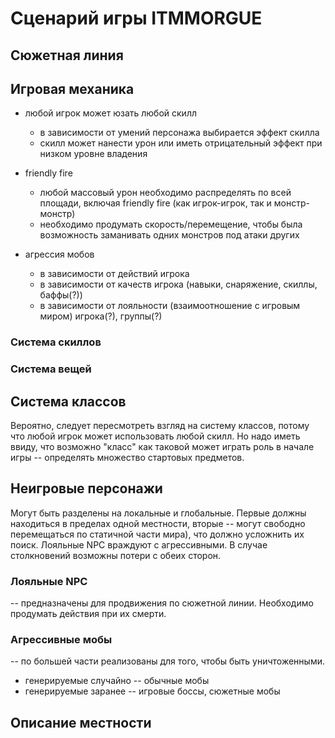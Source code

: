# Сценарий игры ITMMORGUE

## Сюжетная линия 

## Игровая механика

* любой игрок может юзать любой скилл
  * в зависимости от умений персонажа выбирается эффект скилла
  * скилл может нанести урон или иметь отрицательный эффект при низком уровне владения

* friendly fire
  * любой массовый урон необходимо распределять по всей площади, включая friendly fire (как игрок-игрок, так и монстр-монстр)
  * необходимо продумать скорость/перемещение, чтобы была возможность заманивать одних монстров под атаки других

* агрессия мобов
  * в зависимости от действий игрока
  * в зависимости от качеств игрока (навыки, снаряжение, скиллы, баффы(?))
  * в зависимости от лояльности (взаимоотношение с игровым миром) игрока(?), группы(?)

### Система скиллов

### Система вещей

## Система классов

Вероятно, следует пересмотреть взгляд на систему классов, потому что любой игрок может использовать любой скилл.
Но надо иметь ввиду, что возможно "класс" как таковой может играть роль в начале игры -- определять множество стартовых предметов.

## Неигровые персонажи

Могут быть разделены на локальные и глобальные. Первые должны находиться в пределах одной местности, вторые -- могут свободно перемещаться по статичной части мира), что должно усложнить их поиск.
Лояльные NPC враждуют с агрессивными. В случае столкновений возможны потери с обеих сторон. 

### Лояльные NPC

-- предназначены для продвижения по сюжетной линии. Необходимо продумать действия при их смерти.

### Агрессивные мобы

-- по большей части реализованы для того, чтобы быть уничтоженными. 

* генерируемые случайно -- обычные мобы
* генерируемые заранее -- игровые боссы, сюжетные мобы

## Описание местности
